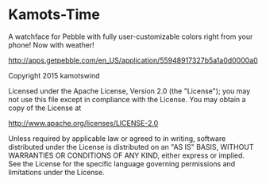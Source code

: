# Kamots-Time
A watchface for Pebble with fully user-customizable colors right from your phone! Now with weather!

http://apps.getpebble.com/en_US/application/55948917327b5a1a0d0000a0

Copyright 2015 kamotswind

Licensed under the Apache License, Version 2.0 (the "License"); you may not use this file except in compliance with the License. You may obtain a copy of the License at

http://www.apache.org/licenses/LICENSE-2.0

Unless required by applicable law or agreed to in writing, software distributed under the License is distributed on an "AS IS" BASIS, WITHOUT WARRANTIES OR CONDITIONS OF ANY KIND, either express or implied. See the License for the specific language governing permissions and limitations under the License.
